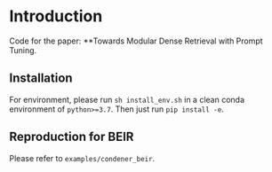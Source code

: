 # Introduction
Code for the paper: **Towards Modular Dense Retrieval with Prompt Tuning.


## Installation

For environment, please run `sh install_env.sh` in a clean conda environment of `python>=3.7`.
Then just run `pip install -e`.

## Reproduction for BEIR
Please refer to `examples/condener_beir`.


